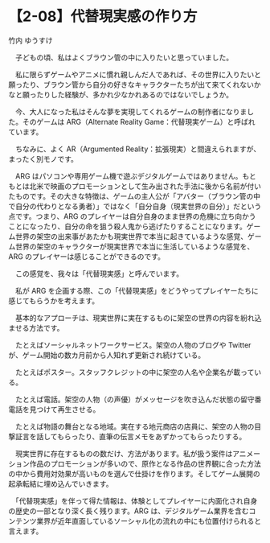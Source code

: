 # 【2-08】代替現実感の作り方

<div class="author">竹内 ゆうすけ</div>

　子どもの頃、私はよくブラウン管の中に入りたいと思っていました。

　私に限らずゲームやアニメに慣れ親しんだ人であれば、その世界に入りたいと願ったり、ブラウン管から自分の好きなキャラクターたちが出て来てくれないかなと願ったりした経験が、多かれ少なかれあるのではないでしょうか。

　今、大人になった私はそんな夢を実現してくれるゲームの制作者になりました。そのゲームは ARG（Alternate Reality Game：代替現実ゲーム）と呼ばれています。

　ちなみに、よく AR（Argumented Reality：拡張現実）と間違えられますが、まったく別モノです。

　ARG はパソコンや専用ゲーム機で遊ぶデジタルゲームではありません。もともとは北米で映画のプロモーションとして生み出された手法に後から名前が付いたものです。その大きな特徴は、ゲームの主人公が「アバター（ブラウン管の中で自分の代わりとなる勇者）」ではなく「自分自身（現実世界の自分）」だという点です。つまり、ARG のプレイヤーは自分自身のまま世界の危機に立ち向かうことになったり、自分の命を狙う殺人鬼から逃げたりすることになります。ゲーム世界の架空の出来事があたかも現実世界で本当に起きているような感覚、ゲーム世界の架空のキャラクターが現実世界で本当に生活しているような感覚を、ARG のプレイヤーは感じることができるのです。

　この感覚を、我々は「代替現実感」と呼んでいます。

　私が ARG を企画する際、この「代替現実感」をどうやってプレイヤーたちに感じてもらうかを考えます。

　基本的なアプローチは、現実世界に実在するものに架空の世界の内容を紛れ込ませる方法です。

　たとえばソーシャルネットワークサービス。架空の人物のブログや Twitter が、ゲーム開始の数カ月前から人知れず更新され続けている。

　たとえばポスター。スタッフクレジットの中に架空の人名や企業名が載っている。

　たとえば電話。架空の人物（の声優）がメッセージを吹き込んだ状態の留守番電話を見つけて再生させる。

　たとえば物語の舞台となる地域。実在する地元商店の店員に、架空の人物の目撃証言を話してもらったり、直筆の伝言メモをあずかってもらったりする。

　現実世界に存在するものの数だけ、方法があります。私が扱う案件はアニメーション作品のプロモーションが多いので、原作となる作品の世界観に合った方法の中から費用対効果が高いものを選んで仕掛けを作ります。そしてゲーム展開の起承転結に埋め込んでいきます。

　「代替現実感」を伴って得た情報は、体験としてプレイヤーに内面化され自身の歴史の一部となり深く長く残ります。ARG は、デジタルゲーム業界を含むコンテンツ業界が近年直面しているソーシャル化の流れの中にも位置付けられると言えます。
